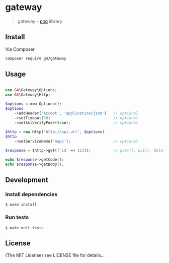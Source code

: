 gateway
======

> gateway - [php](http://php.net) library

## Install

Via Composer

```sh
composer require g4/gateway
```

## Usage

```php

use G4\Gateway\Options;
use G4\Gateway\Http;

$options = new Options();
$options
    ->addHeader('Accept', 'application/json')   // optional
    ->setTimeout(30)                            // optional
    ->setSslVerifyPeer(true);                   // optional
    
$http = new Http('http://api.url', $options)
$http
    ->setServiceName('maps');                   // optional

$response = $http->get(['id' => 123]);          // post(), put(), delete()

echo $response->getCode();
echo $response->getBody();

```

## Development

### Install dependencies

    $ make install

### Run tests

    $ make unit-tests

## License

(The MIT License)
see LICENSE file for details...
